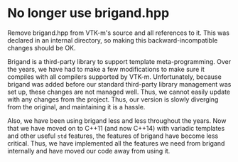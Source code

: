 # No longer use brigand.hpp

Remove brigand.hpp from VTK-m's source and all references to it. This was
declared in an internal directory, so making this backward-incompatible
changes should be OK.

Brigand is a third-party library to support template meta-programming. Over
the years, we have had to make a few modifications to make sure it compiles
with all compilers supported by VTK-m. Unfortunately, because brigand was
added before our standard third-party library management was set up, these
changes are not managed well. Thus, we cannot easily update with any
changes from the project. Thus, our version is slowly diverging from the
original, and maintaining it is a hassle.

Also, we have been using brigand less and less throughout the years. Now
that we have moved on to C++11 (and now C++14) with variadic templates and
other useful `std` features, the features of brigand have become less
critical. Thus, we have implemented all the features we need from brigand
internally and have moved our code away from using it.
